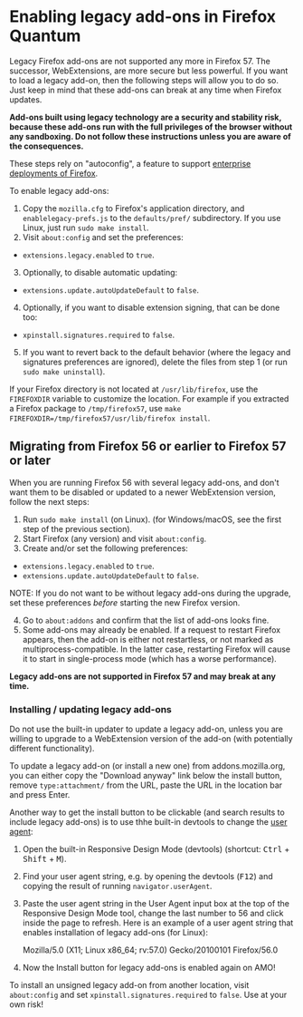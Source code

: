 # Enabling legacy add-ons in Firefox Quantum
Legacy Firefox add-ons are not supported any more in Firefox 57.
The successor, WebExtensions, are more secure but less powerful.
If you want to load a legacy add-on, then the following steps will allow you to
do so. Just keep in mind that these add-ons can break at any time when Firefox
updates.

**Add-ons built using legacy technology are a security and stability risk,
because these add-ons run with the full privileges of the browser without any
sandboxing.
Do not follow these instructions unless you are aware of the consequences.**

These steps rely on "autoconfig", a feature to support
[enterprise deployments of Firefox](https://developer.mozilla.org/en-US/Firefox/Enterprise_deployment#Configuration).

To enable legacy add-ons:

1. Copy the `mozilla.cfg` to Firefox's application directory,
   and `enablelegacy-prefs.js` to the `defaults/pref/` subdirectory.
   If you use Linux, just run `sudo make install`.
2. Visit `about:config` and set the preferences:

  - `extensions.legacy.enabled` to `true`.

3. Optionally, to disable automatic updating:

  - `extensions.update.autoUpdateDefault` to `false`.

4. Optionally, if you want to disable extension signing, that can be done too:

  - `xpinstall.signatures.required` to `false`.

5. If you want to revert back to the default behavior
   (where the legacy and signatures preferences are ignored),
   delete the files from step 1 (or run `sudo make uninstall`).

If your Firefox directory is not located at `/usr/lib/firefox`,
use the `FIREFOXDIR` variable to customize the location.
For example if you extracted a Firefox package to `/tmp/firefox57`,
use `make FIREFOXDIR=/tmp/firefox57/usr/lib/firefox install`.


## Migrating from Firefox 56 or earlier to Firefox 57 or later

When you are running Firefox 56 with several legacy add-ons,
and don't want them to be disabled or updated to a newer
WebExtension version, follow the next steps:

1. Run `sudo make install` (on Linux).
   (for Windows/macOS, see the first step of the previous section).
2. Start Firefox (any version) and visit `about:config`.
3. Create and/or set the following preferences:

  - `extensions.legacy.enabled` to `true`.
  - `extensions.update.autoUpdateDefault` to `false`.

  NOTE: If you do not want to be without legacy add-ons during the upgrade,
  set these preferences *before* starting the new Firefox version.

4. Go to `about:addons` and confirm that the list of add-ons looks fine.
5. Some add-ons may already be enabled. If a request to restart Firefox
   appears, then the add-on is either not restartless, or not marked as
   multiprocess-compatible. In the latter case, restarting Firefox will
   cause it to start in single-process mode (which has a worse performance).

**Legacy add-ons are not supported in Firefox 57 and may break at any time.**


### Installing / updating legacy add-ons

Do not use the built-in updater to update a legacy add-on, unless you are
willing to upgrade to a WebExtension version of the add-on (with potentially
different functionality).

To update a legacy add-on (or install a new one) from addons.mozilla.org, you
can either copy the "Download anyway" link below the install button, remove
`type:attachment/` from the URL, paste the URL in the location bar and press
Enter.

Another way to get the install button to be clickable (and search results to
include legacy add-ons) is to use thhe built-in devtools to change the
[user agent](https://developer.mozilla.org/en-US/docs/Web/HTTP/Headers/User-Agent/Firefox):

1. Open the built-in Responsive Design Mode (devtools)
   (shortcut: <kbd>Ctrl</kbd> + <kbd>Shift</kbd> + <kbd>M</kbd>).
2. Find your user agent string, e.g. by opening the devtools (<kbd>F12</kbd>)
   and copying the result of running `navigator.userAgent`.
3. Paste the user agent string in the User Agent input box at the top of the
   Responsive Design Mode tool, change the last number to 56 and click inside
   the page to refresh. Here is an example of a user agent string that enables
   installation of legacy add-ons (for Linux):  

     Mozilla/5.0 (X11; Linux x86_64; rv:57.0) Gecko/20100101 Firefox/56.0

4. Now the Install button for legacy add-ons is enabled again on AMO!

To install an unsigned legacy add-on from another location, visit `about:config`
and set `xpinstall.signatures.required` to `false`. Use at your own risk!
